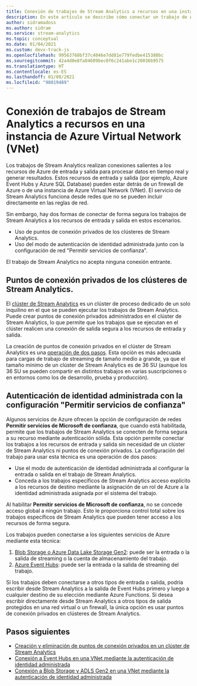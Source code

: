 ```yaml
---
title: Conexión de trabajos de Stream Analytics a recursos en una instancia de Azure Virtual Network (VNet)
description: En este artículo se describe cómo conectar un trabajo de Azure Stream Analytics con recursos que se encuentran en una VNet.
author: sidramadoss
ms.author: sidram
ms.service: stream-analytics
ms.topic: conceptual
ms.date: 01/04/2021
ms.custom: devx-track-js
ms.openlocfilehash: 99563760bf37c4046e7dd81e779fedbe415380bc
ms.sourcegitcommit: 42a4d0e8fa84609bec0f6c241abe1c20036b9575
ms.translationtype: HT
ms.contentlocale: es-ES
ms.lasthandoff: 01/08/2021
ms.locfileid: "98019489"
---
```

# <a name="connect-stream-analytics-jobs-to-resources-in-an-azure-virtual-network-vnet"></a>Conexión de trabajos de Stream Analytics a recursos en una instancia de Azure Virtual Network (VNet)

Los trabajos de Stream Analytics realizan conexiones salientes a los recursos de Azure de entrada y salida para procesar datos en tiempo real y generar resultados. Estos recursos de entrada y salida (por ejemplo, Azure Event Hubs y Azure SQL Database) pueden estar detrás de un firewall de Azure o de una instancia de Azure Virtual Network (VNet). El servicio de Stream Analytics funciona desde redes que no se pueden incluir directamente en las reglas de red.

Sin embargo, hay dos formas de conectar de forma segura los trabajos de Stream Analytics a los recursos de entrada y salida en estos escenarios.
* Uso de puntos de conexión privados de los clústeres de Stream Analytics.
* Uso del modo de autenticación de identidad administrada junto con la configuración de red "Permitir servicios de confianza".

El trabajo de Stream Analytics no acepta ninguna conexión entrante.

## <a name="private-endpoints-in-stream-analytics-clusters"></a>Puntos de conexión privados de los clústeres de Stream Analytics.
El [clúster de Stream Analytics](https://docs.microsoft.com/azure/stream-analytics/cluster-overview) es un clúster de proceso dedicado de un solo inquilino en el que se pueden ejecutar los trabajos de Stream Analytics. Puede crear puntos de conexión privados administrados en el clúster de Stream Analytics, lo que permite que los trabajos que se ejecutan en el clúster realicen una conexión de salida segura a los recursos de entrada y salida.

La creación de puntos de conexión privados en el clúster de Stream Analytics es una [operación de dos pasos](https://docs.microsoft.com/azure/stream-analytics/private-endpoints). Esta opción es más adecuada para cargas de trabajo de streaming de tamaño medio a grande, ya que el tamaño mínimo de un clúster de Stream Analytics es de 36 SU (aunque los 36 SU se pueden compartir en distintos trabajos en varias suscripciones o en entornos como los de desarrollo, prueba y producción).

## <a name="managed-identity-authentication-with-allow-trusted-services-configuration"></a>Autenticación de identidad administrada con la configuración "Permitir servicios de confianza"
Algunos servicios de Azure ofrecen la opción de configuración de redes **Permitir servicios de Microsoft de confianza**, que cuando está habilitada, permite que los trabajos de Stream Analytics se conecten de forma segura a su recurso mediante autenticación sólida. Esta opción permite conectar los trabajos a los recursos de entrada y salida sin necesidad de un clúster de Stream Analytics ni puntos de conexión privados. La configuración del trabajo para usar esta técnica es una operación de dos pasos:
* Use el modo de autenticación de identidad administrada al configurar la entrada o salida en el trabajo de Stream Analytics.
* Conceda a los trabajos específicos de Stream Analytics acceso explícito a los recursos de destino mediante la asignación de un rol de Azure a la identidad administrada asignada por el sistema del trabajo. 

Al habilitar **Permitir servicios de Microsoft de confianza**, no se concede acceso global a ningún trabajo. Esto le proporciona control total sobre los trabajos específicos de Stream Analytics que pueden tener acceso a los recursos de forma segura. 

Los trabajos pueden conectarse a los siguientes servicios de Azure mediante esta técnica:
1. [Blob Storage o Azure Data Lake Storage Gen2](https://docs.microsoft.com/azure/stream-analytics/blob-output-managed-identity): puede ser la entrada o la salida de streaming o la cuenta de almacenamiento del trabajo.
2. [Azure Event Hubs](https://docs.microsoft.com/azure/stream-analytics/event-hubs-managed-identity): puede ser la entrada o la salida de streaming del trabajo.

Si los trabajos deben conectarse a otros tipos de entrada o salida, podría escribir desde Stream Analytics a la salida de Event Hubs primero y luego a cualquier destino de su elección mediante Azure Functions. Si desea escribir directamente desde Stream Analytics a otros tipos de salida protegidos en una red virtual o un firewall, la única opción es usar puntos de conexión privados en clústeres de Stream Analytics.

## <a name="next-steps"></a>Pasos siguientes

* [Creación y eliminación de puntos de conexión privados en un clúster de Stream Analytics](https://docs.microsoft.com/azure/stream-analytics/private-endpoints)
* [Conexión a Event Hubs en una VNet mediante la autenticación de identidad administrada](https://docs.microsoft.com/azure/stream-analytics/event-hubs-managed-identity)
* [Conexión a Blob Storage y ADLS Gen2 en una VNet mediante la autenticación de identidad administrada](https://docs.microsoft.com/azure/stream-analytics/blob-output-managed-identity)

